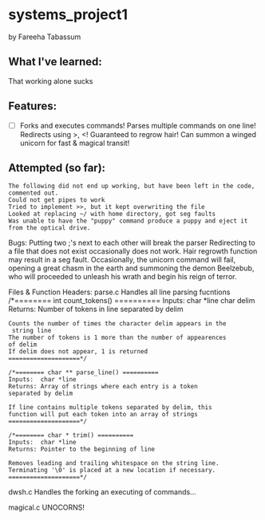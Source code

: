 # systems_project1
by Fareeha Tabassum

## What I've learned:
  That working alone sucks

## Features:
- [ ] Forks and executes commands!
	Parses multiple commands on one line!
	Redirects using >, <!
	Guaranteed to regrow hair!
	Can summon a winged unicorn for fast & magical transit!

## Attempted (so far):
	The following did not end up working, but have been left in the code, commented out.
	Could not get pipes to work
	Tried to implement >>, but it kept overwriting the file
	Looked at replacing ~/ with home directory, got seg faults
	Was unable to have the "puppy" command produce a puppy and eject it from the optical drive.

Bugs:
	Putting two ;'s next to each other will break the parser
	Redirecting to a file that does not exist occasionally does not work.
	Hair regrowth function may result in a seg fault.
	Occasionally, the unicorn command will fail, opening a great chasm in the earth and summoning the demon Beelzebub, who will proceeded to unleash his wrath and begin his reign of terror.
	
Files & Function Headers:
parse.c
	Handles all line parsing fucntions
	/*======== int count_tokens() ==========
	Inputs:  char *line
        	  char delim 
	Returns: Number of tokens in line separated by delim

	Counts the number of times the character delim appears in the
	 string line
	The number of tokens is 1 more than the number of appearences 
	of delim
	If delim does not appear, 1 is returned
	====================*/

	/*======== char ** parse_line() ==========
	Inputs:  char *line 
	Returns: Array of strings where each entry is a token 
	separated by delim

	If line contains multiple tokens separated by delim, this 
	function will put each token into an array of strings
	====================*/

	/*======== char * trim() ==========
	Inputs:  char *line 
	Returns: Pointer to the beginning of line

	Removes leading and trailing whitespace on the string line.
	Terminating '\0' is placed at a new location if necessary.
	====================*/

dwsh.c
	Handles the forking an executing of commands...

magical.c
	UNOCORNS!
